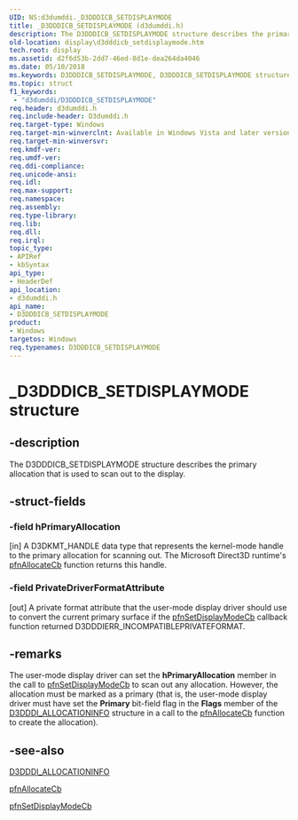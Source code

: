 ```yaml
---
UID: NS:d3dumddi._D3DDDICB_SETDISPLAYMODE
title: _D3DDDICB_SETDISPLAYMODE (d3dumddi.h)
description: The D3DDDICB_SETDISPLAYMODE structure describes the primary allocation that is used to scan out to the display.
old-location: display\d3dddicb_setdisplaymode.htm
tech.root: display
ms.assetid: d2f6d53b-2dd7-46ed-8d1e-dea264da4046
ms.date: 05/10/2018
ms.keywords: D3DDDICB_SETDISPLAYMODE, D3DDDICB_SETDISPLAYMODE structure [Display Devices], D3D_param_Structs_4aeee940-b195-4020-ad42-b69a2f34f93e.xml, _D3DDDICB_SETDISPLAYMODE, d3dumddi/D3DDDICB_SETDISPLAYMODE, display.d3dddicb_setdisplaymode
ms.topic: struct
f1_keywords:
 - "d3dumddi/D3DDDICB_SETDISPLAYMODE"
req.header: d3dumddi.h
req.include-header: D3dumddi.h
req.target-type: Windows
req.target-min-winverclnt: Available in Windows Vista and later versions of the Windows operating systems.
req.target-min-winversvr: 
req.kmdf-ver: 
req.umdf-ver: 
req.ddi-compliance: 
req.unicode-ansi: 
req.idl: 
req.max-support: 
req.namespace: 
req.assembly: 
req.type-library: 
req.lib: 
req.dll: 
req.irql: 
topic_type:
- APIRef
- kbSyntax
api_type:
- HeaderDef
api_location:
- d3dumddi.h
api_name:
- D3DDDICB_SETDISPLAYMODE
product:
- Windows
targetos: Windows
req.typenames: D3DDDICB_SETDISPLAYMODE
---
```


# _D3DDDICB_SETDISPLAYMODE structure


## -description


The D3DDDICB_SETDISPLAYMODE structure describes the primary allocation that is used to scan out to the display. 


## -struct-fields




### -field hPrimaryAllocation

[in] A D3DKMT_HANDLE data type that represents the kernel-mode handle to the primary allocation for scanning out. The Microsoft Direct3D runtime's <a href="https://docs.microsoft.com/windows-hardware/drivers/ddi/d3dumddi/nc-d3dumddi-pfnd3dddi_allocatecb">pfnAllocateCb</a> function returns this handle. 


### -field PrivateDriverFormatAttribute

[out] A private format attribute that the user-mode display driver should use to convert the current primary surface if the <a href="https://docs.microsoft.com/windows-hardware/drivers/ddi/d3dumddi/nc-d3dumddi-pfnd3dddi_setdisplaymodecb">pfnSetDisplayModeCb</a> callback function returned D3DDDIERR_INCOMPATIBLEPRIVATEFORMAT. 


## -remarks



The user-mode display driver can set the <b>hPrimaryAllocation</b> member in the call to <a href="https://docs.microsoft.com/windows-hardware/drivers/ddi/d3dumddi/nc-d3dumddi-pfnd3dddi_setdisplaymodecb">pfnSetDisplayModeCb</a> to scan out any allocation. However, the allocation must be marked as a primary (that is, the user-mode display driver must have set the <b>Primary</b> bit-field flag in the <b>Flags</b> member of the <a href="https://docs.microsoft.com/windows-hardware/drivers/ddi/d3dukmdt/ns-d3dukmdt-_d3dddi_allocationinfo">D3DDDI_ALLOCATIONINFO</a> structure in a call to the <a href="https://docs.microsoft.com/windows-hardware/drivers/ddi/d3dumddi/nc-d3dumddi-pfnd3dddi_allocatecb">pfnAllocateCb</a> function to create the allocation).




## -see-also




<a href="https://docs.microsoft.com/windows-hardware/drivers/ddi/d3dukmdt/ns-d3dukmdt-_d3dddi_allocationinfo">D3DDDI_ALLOCATIONINFO</a>



<a href="https://docs.microsoft.com/windows-hardware/drivers/ddi/d3dumddi/nc-d3dumddi-pfnd3dddi_allocatecb">pfnAllocateCb</a>



<a href="https://docs.microsoft.com/windows-hardware/drivers/ddi/d3dumddi/nc-d3dumddi-pfnd3dddi_setdisplaymodecb">pfnSetDisplayModeCb</a>
 

 

